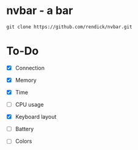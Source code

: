 # nvbar - a bar

```
git clone https://github.com/rendick/nvbar.git
```

# To-Do

- [x] Connection
- [x] Memory
- [x] Time
- [ ] CPU usage
- [x] Keyboard layout
- [ ] Battery

- [ ] Colors
